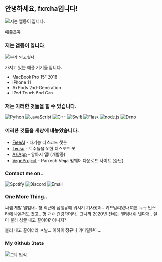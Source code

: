 ## 안녕하세요, fxrcha입니다!
![저는 앱등이 입니다.](https://cdn.discordapp.com/attachments/773921287851474995/773947315383042098/iPhone_11_-_Reveal-2.gif)

~~애플조아~~

### 저는 앱등이 입니다.
![부자 되고싶다](https://media.discordapp.net/attachments/773921287851474995/773949641619537920/Screen_Shot_2020-11-06_at_1.39.24_AM.png?width=1061&height=241)

가지고 있는 애플 기기들 입니다.
+ MacBook Pro 15" 2018
+ iPhone 11
+ AirPods 2nd-Generation
+ iPod Touch 6nd Gen

### 저는 이러한 것들을 할 수 있습니다.
![Python](https://img.shields.io/badge/-Python-3776AB?style=for-the-badge&logo=python&logoColor=fff) 
![JavaScript](https://img.shields.io/badge/-Javascript-f7df1e?style=for-the-badge&logo=javascript&logoColor=fff) 
![C++](https://img.shields.io/badge/-C++-00599C?style=for-the-badge&logo=C&logoColor=fff) 
![Swift](https://img.shields.io/badge/-Swift-fc4103?style=for-the-badge&logo=swift&logoColor=fff)
![Flask](https://img.shields.io/badge/-Flask-000000?style=for-the-badge&logo=flask&logoColor=fff) 
![node.js](https://img.shields.io/badge/-node.js-339933?style=for-the-badge&logo=node.js&logoColor=fff) 
![Deno](https://img.shields.io/badge/-Deno-000000?style=for-the-badge&logo=deno&logoColor=fff)

### 이러한 것들을 세상에 내놓았습니다.
+ [FreeAI](https://discord.com/oauth2/authorize?client_id=695899835953578025&permissions=2084433143&scope=bot) - 다기능 디스코드 챗봇
+ [Teusu](https://discord.com/oauth2/authorize?client_id=721730499277488250&permissions=8&scope=bot) - 트수들을 위한 디스코드 봇
+ [AziApp](https://github.com/fxrcha/AziApp) - 양아지 앱! (개발중)
+ [VegeProject](https://github.com/fxrcha/Vegaproject) - Pantech Vega 펌웨어 다운로드 사이트 (중단)

### Contact me on..
![Spotify](https://img.shields.io/badge/-ChaCha-1ed761?style=for-the-badge&logo=spotify&logoColor=fff)
![Discord](https://img.shields.io/badge/-fxrcha-7289da?style=for-the-badge&logo=discord&logoColor=fff)
![Email](https://img.shields.io/badge/-truetype24-bb001b?style=for-the-badge&logo=gmail&logoColor=fff)

### One More Thing..
씨잼 제발 앨범내..
형 최근에 집행유예 뭐시기 기사봤어.. 
키드밀리였나 여튼 누구 인스타에 나온거도 봤고..
형 ㄹㅇ 건강하더라.. 그니까 2020년 전에는 앨범내줘
낸다매.. 설마 불러 싱글 내고 끝이야? 아니지?

불러 내고 끝이더라 ㅆ발...
이하이 정규나 기다릴련다...

### My Github Stats
![그의 업적](https://github-readme-stats.vercel.app/api?username=fxrcha&show_icons=true)
